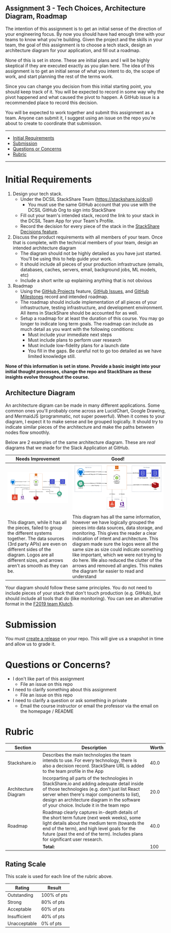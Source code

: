 Assignment 3 - Tech Choices, Architecture Diagram, Roadmap
---

The intention of this assignment is to get an initial sense of the direction of your engineering focus. By now you should have had enough time with your teams to know what you're building.
Given the project and the skills in your team, the goal of this assignment is to choose a tech stack, design an architecture diagram for your application, and fill out a roadmap.

None of this is set in stone. These are initial plans and I will be highly skeptical if they are executed exactly as you plan here. The idea of this assignment is to get an initial sense of what you intent to do, the scope of work, and start planning the rest of the terms work.

Since you can change you decision from this initial starting point, you should keep track of it. You will be expected to record in some way why the pivot happened and what caused the pivot to happen. A GitHub issue is a recommended place to record this decision.

You will be expected to work together and submit this assignment as a team. Anyone can submit it, I suggest using an issue on the repo you're about to create to coordinate that submission.

---

- [Initial Requirements](#initial-requirements)
- [Submission](#submission)
- [Questions or Concerns](#questions-or-concerns)
- [Rubric](#rubric)

---

# Initial Requirements

1. Design your tech stack.
    - Under the DCSIL StackShare Team (https://stackshare.io/dcsil)
      - You must use the same GitHub account that you use with the DCSIL GitHub Org to sign into StackShare
    - Fill out your team's intended stack, record the link to your stack in the DCSIL Team App for your Team's Profile.
    - Record the decision for every piece of the stack in the [StackShare Decisions feature](https://stackshare.io/posts/introducing-stack-decisions).
2. Discuss the product requirements with all members of your team. Once that is complete, with the technical members of your team, design an intended architecture diagram
    - The diagram should not be highly detailed as you have just started. You'll be using this to help guide your work.
    - It should include all pieces of your production infrastructure (emails, databases, caches, servers, email, background jobs, ML models, etc)
    - Include a short write up explaining anything that is not obvious
3. Roadmap
    - Using the [GitHub Projects](https://github.com/features/project-management/) feature, [GitHub Issues](https://help.github.com/en/github/managing-your-work-on-github/about-issues), and [GitHub Milestones](https://help.github.com/en/github/managing-your-work-on-github/about-milestones) record and intended roadmap.
    - The roadmap should include implementation of all pieces of your infrastructure, testing infrastructure, and development environment. All items in StackShare should be accounted for as well.
    - Setup a roadmap for at least the duration of this course. You may go longer to indicate long term goals. The roadmap can include as much detail as you want with the following conditions:
        - Must include your immediate next steps
        - Must include plans to perform user research
        - Must include low-fidelity plans for a launch date
        - You fill in the gaps. Be careful not to go too detailed as we have limited knowledge still.

       
**None of this information is set in stone. Provide a basic insight into your initial thought processes, change the repo and StackShare as these insights evolve throughout the course.**

## Architecture Diagram

An architecture digram can be made in many different applications. Some common ones you'll probably come across are LucidChart, Google Drawing, and MermaidJS (programmatic, not super powerful). When it comes to your diagram, I expect it to make sense and be grouped logically. It should try to indicate similar pieces of the architecture and make the paths between nodes flow smoothly.

Below are 2 examples of the same architecture diagram. These are *real* diagrams that we made for the Slack Application at GitHub.

| Needs Improvement | Good! |
| --- | --- |
| <a href="./img/needs_improvement_architecture.png"><img src="./img/needs_improvement_architecture.png" width="500"></a> | <a href="./img/architecture_diagram.png"><img src="./img/architecture_diagram.png" width="500"></a> |
| This diagram, while it has all the pieces, failed to group the different systems together. The data sources (3rd party APIs) are even on different sides of the diagram. Logos are all different sizes, and arrows aren't as smooth as they can be. | This diagram has all the same information, however we have logically grouped the pieces into data sources, data storage, and monitoring. This gives the reader a clear indication of intent and architecture. This diagram made sure the logos were all the same size as size could indicate something like important, which we were not trying to do here. We also reduced the clutter of the arrows and removed all angles. This makes the diagram far easier to read and understand |

Your diagram should follow these same principles. You do not need to include pieces of your stack that don't touch production (e.g. GitHub), but should include all tools that do (like monitoring). You can see an alternative format in the [F2019 team Klutch](https://github.com/dcsil/klutch#high-level-architecture).

# Submission

You must [create a release](https://help.github.com/en/articles/creating-releases) on your repo.
This will give us a snapshot in time and allow us to grade it.
 
# Questions or Concerns?
 
 - I don't like part of this assignment
   - File an issue on this repo
 - I need to clarify something about this assignment
   - File an issue on this repo
 - I need to clarify a question or ask something in private
   - Email the course instructor or email the professor via the email on the homepage / README
 
 # Rubric
 
<!-- RUBRIC START --> 

| Section | Description | Worth |
| --- | --- | --- |
| Stackshare.io | Describes the main technologies the team intends to use. For every technology, there is also a decision record. StackShare URL is added to the team profile in the App | 40.0 |
| Architecture Diagram | Incorparting all parts of the technologies in StackShare.io and adding adequate detail inside of those technologies (e.g. don't just list React server when there's major components to list), design an architecture diagram in the software of your choice. Include it in the team repo | 20.0 |
| Roadmap | Roadmap clearly captures in-depth details of the short term future (next week weeks), some light details about the medium term (towards the end of the term), and high level goals for the future (past the end of the term). Includes plans for significant user research. | 40.0 |
| | **Total:** | 100 |

 <!-- RUBRIC END -->

## Rating Scale

This scale is used for each line of the rubric above.

| Rating | Result |
| --- | --- |
| Outstanding | 100% of pts | 
| Strong | 80% of pts |
| Acceptable | 60% of pts |
| Insufficient | 40% of pts |
| Unacceptable  | 0% of pts |
